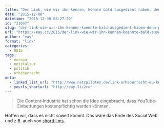 ```yaml
---
title: "Der Link, wie wir ihn kennen, könnte bald ausgedient haben, denn Politik und Wirtschaft sind dabei, diese zentrale Funktion des Internets umzuformen"
date: "2015-12-08"
datetime: "2015-12-08 08:27:20"
id: "31097"
slug: "der-link-wie-wir-ihn-kennen-koennte-bald-ausgedient-haben-denn-politik-und-wirtschaft-sind-dabei-diese-zentrale-funktion-des-internets-umzuformen"
url: "https://eay.cc/2015/der-link-wie-wir-ihn-kennen-koennte-bald-ausgedient-haben-denn-politik-und-wirtschaft-sind-dabei-diese-zentrale-funktion-des-internets-umzuformen/"
author: "eay"
format: "link"
categories:
  - 0815
tags:
  - europa
  - netzkultur
  - politik
  - urheberrecht
meta:
  - linked_list_url: "http://www.netzpiloten.de/link-urheberrecht-eu-kommission/"
  - yourls_shorturl: "http://eay.li/2rc"
---
```


> Die Content-Industrie hat schon die Idee eingebracht, dass YouTube-Einbettungen kostenpflichtig werden könnten.

Hoffen wir, dass es nicht soweit kommt. Das wäre das Ende des Social Web und z.B. auch von [shortfil.ms](http://shortfil.ms/).
